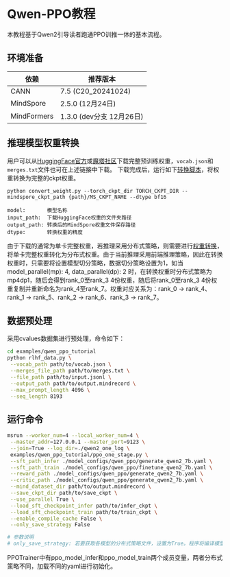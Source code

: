 # Qwen-PPO教程

本教程基于Qwen2引导读者跑通PPO训推一体的基本流程。

## 环境准备

| 依赖        | 推荐版本                 |
| ----------- | ------------------------ |
| CANN        | 7.5 (C20_20241024)       |
| MindSpore   | 2.5.0 (12月24日)         |
| MindFormers | 1.3.0 (dev分支 12月26日) |

## 推理模型权重转换

用户可以从[HuggingFace官方](https://huggingface.co/Qwen/Qwen2-7B-Instruct)或[魔塔社区](https://modelscope.cn/models/Qwen/Qwen2-7B)下载完整预训练权重，`vocab.json`和`merges.txt`文件也可在上述链接中下载。
下载完成后，运行如下[转换脚本](https://gitee.com/mindspore/mindformers/blob/dev/research/qwen2/convert_weight.py)，将权重转换为完整的ckpt权重。

```shell
python convert_weight.py --torch_ckpt_dir TORCH_CKPT_DIR --mindspore_ckpt_path {path}/MS_CKPT_NAME --dtype bf16

model:       模型名称
input_path:  下载HuggingFace权重的文件夹路径
output_path: 转换后的MindSpore权重文件保存路径
dtype:       转换权重的精度
```

由于下载的通常为单卡完整权重，若推理采用分布式策略，则需要进行[权重转换](https://gitee.com/mindspore/mindformers/blob/dev/docs/feature_cards/Transform_Ckpt.md)，将单卡完整权重转化为分布式权重。由于当前推理采用前端推理策略，因此在转换权重时，只需要将设置模型切分策略，数据切分策略设置为1，如当model_parallel(mp): 4, data_parallel(dp): 2 时，在转换权重时分布式策略为mp4dp1，随后会得到rank_0至rank_3 4份权重，随后将rank_0至rank_3 4份权重复制并重新命名为rank_4至rank_7。权重对应关系为：rank_0 &rarr; rank_4、rank_1 &rarr; rank_5、rank_2 &rarr; rank_6、rank_3 &rarr; rank_7。

## 数据预处理

采用cvalues数据集进行预处理，命令如下：

```sh
cd examples/qwen_ppo_tutorial
python rlhf_data.py \
 --vocab_path path/to/vocab.json \
 --merges_file_path path/to/merges.txt \
 --file_path path/to/input.jsonl \
 --output_path path/to/output.mindrecord \
 --max_prompt_length 4096 \
 --seq_length 8193
```

## 运行命令

```sh
msrun --worker_num=4 --local_worker_num=4 \
 --master_addr=127.0.0.1 --master_port=9123 \
 --join=True --log_dir=./qwen2_one_log \
 examples/qwen_ppo_tutorial/ppo_one_stage.py \
 --sft_path_infer ./model_configs/qwen_ppo/generate_qwen2_7b.yaml \
 --sft_path_train ./model_configs/qwen_ppo/finetune_qwen2_7b.yaml \
 --reward_path ./model_configs/qwen_ppo/generate_qwen2_7b.yaml \
 --critic_path ./model_configs/qwen_ppo/generate_qwen2_7b.yaml \
 --mind_dataset_dir path/to/output.mindrecord \
 --save_ckpt_dir path/to/save_ckpt \
 --use_parallel True \
 --load_sft_checkpoint_infer path/to/infer_ckpt \
 --load_sft_checkpoint_train path/to/train_ckpt \
 --enable_compile_cache False \
 --only_save_strategy False

# 参数说明
# only_save_strategy: 若要获取各模型的分布式策略文件，设置为True。程序将编译模型，得到策略文件并保存到 ./strategy 目录，然后直接退出。
```

​    PPOTrainer中有ppo_model_infer和ppo_model_train两个成员变量，两者分布式策略不同，加载不同的yaml进行初始化。

